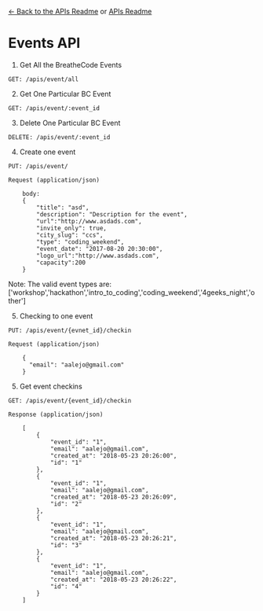 [<- Back to the APIs Readme](../docs/README.md) or [APIs Readme](../README.md)

# Events API

1. Get All the BreatheCode Events
```
GET: /apis/event/all
```

2. Get One Particular BC Event
```
GET: /apis/event/:event_id
```

3. Delete One Particular BC Event
```
DELETE: /apis/event/:event_id
```

4. Create one event
```
PUT: /apis/event/

Request (application/json)

    body:
    {
        "title": "asd",
        "description": "Description for the event",
        "url":"http://www.asdads.com",
        "invite_only": true,
        "city_slug": "ccs",
        "type": "coding_weekend",
        "event_date": "2017-08-20 20:30:00",
        "logo_url":"http://www.asdads.com",
        "capacity":200
    }
```
Note: The valid event types are: ['workshop','hackathon','intro_to_coding','coding_weekend','4geeks_night','other']

5. Checking to one event
```
PUT: /apis/event/{evnet_id}/checkin

Request (application/json)

    {
      "email": "aalejo@gmail.com"
    }

```

5. Get event checkins
```
GET: /apis/event/{event_id}/checkin

Response (application/json)

    [
        {
            "event_id": "1",
            "email": "aalejo@gmail.com",
            "created_at": "2018-05-23 20:26:00",
            "id": "1"
        },
        {
            "event_id": "1",
            "email": "aalejo@gmail.com",
            "created_at": "2018-05-23 20:26:09",
            "id": "2"
        },
        {
            "event_id": "1",
            "email": "aalejo@gmail.com",
            "created_at": "2018-05-23 20:26:21",
            "id": "3"
        },
        {
            "event_id": "1",
            "email": "aalejo@gmail.com",
            "created_at": "2018-05-23 20:26:22",
            "id": "4"
        }
    ]
```